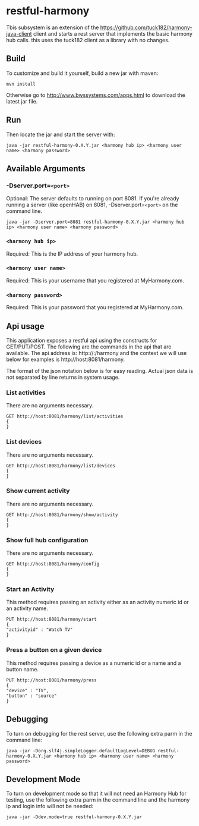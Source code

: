 # restful-harmony
Tbis subsystem is an extension of the https://github.com/tuck182/harmony-java-client client and starts a rest server that implements the basic harmony hub calls. this uses the tuck182 client as a library with no changes.  
## Build
To customize and build it yourself, build a new jar with maven:  
```
mvn install
```
Otherwise go to http://www.bwssystems.com/apps.html to download the latest jar file.  
## Run
Then locate the jar and start the server with:  
```
java -jar restful-harmony-0.X.Y.jar <harmony hub ip> <harmony user name> <harmony password>
```
## Available Arguments
### -Dserver.port=`<port>`
Optional: The server defaults to running on port 8081. If you're already running a server (like openHAB) on 8081, -Dserver.port=`<port>` on the command line.
```
java -jar -Dserver.port=8081 restful-harmony-0.X.Y.jar <harmony hub ip> <harmony user name> <harmony password>
```
### `<harmony hub ip>`
Required: This is the IP address of your harmony hub.
### `<harmony user name>`
Required: This is your username that you registered at MyHarmony.com.
### `<harmony password>`
Required: This is your password that you registered at MyHarmony.com.
## Api usage
This application exposes a restful api using the constructs for GET/PUT/POST. The following are the commands in the api that are available. The api address is: http://<ip address>:<port>/harmony and the context we will use below for examples is http://host:8081/harmony.

The format of the json notation below is for easy reading. Actual json data is not separated by line returns in system usage.
### List activities
There are no arguments necessary.
```
GET http://host:8081/harmony/list/activities
{
}
```
### List devices
There are no arguments necessary.
```
GET http://host:8081/harmony/list/devices
{
}
```
### Show current activity
There are no arguments necessary.
```
GET http://host:8081/harmony/show/activity
{
}
```
### Show full hub configuration
There are no arguments necessary.
```
GET http://host:8081/harmony/config
{
}
```
### Start an Activity
This method requires passing an activity either as an activity numeric id or an activity name.
```
PUT http://host:8081/harmony/start
{
"activityid" : "Watch TV"
}
```
### Press a button on a given device
This method requires passing a device as a numeric id or a name and a button name.
```
PUT http://host:8081/harmony/press
{
"device" : "TV",
"button" : "source"
}
```
## Debugging
To turn on debugging for the rest server, use the following extra parm in the command line:
```
java -jar -Dorg.slf4j.simpleLogger.defaultLogLevel=DEBUG restful-harmony-0.X.Y.jar <harmony hub ip> <harmony user name> <harmony password>
```
## Development Mode
To turn on development mode so that it will not need an Harmony Hub for testing, use the following extra parm in the command line and the harmony ip and login info will not be needed:
```
java -jar -Ddev.mode=true restful-harmony-0.X.Y.jar
```